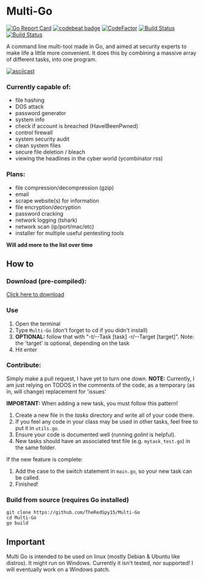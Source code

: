 # Multi-Go

[![Go Report Card](https://goreportcard.com/badge/github.com/TheRedSpy15/Multi-Go)](https://goreportcard.com/report/github.com/TheRedSpy15/Multi-Go)
[![codebeat badge](https://codebeat.co/badges/d6180a76-99be-4013-a0c2-0e4bcf0b9655)](https://codebeat.co/projects/github-com-theredspy15-multi-go-master)
[![CodeFactor](https://www.codefactor.io/repository/github/theredspy15/multi-go/badge)](https://www.codefactor.io/repository/github/theredspy15/multi-go)
[![Build Status](https://travis-ci.com/TheRedSpy15/Multi-Go.svg?branch=master)](https://travis-ci.com/TheRedSpy15/Multi-Go)
[![Build Status](https://semaphoreci.com/api/v1/theredspy15/multi-go/branches/master/shields_badge.svg)](https://semaphoreci.com/theredspy15/multi-go)

A command line multi-tool made in Go, and aimed at security experts to make life a little more convenient. It does this by combining a massive array of different tasks, into one program.

[![asciicast](https://asciinema.org/a/209295.png)](https://asciinema.org/a/209295)

### Currently capable of:
- file hashing
- DOS attack
- password generator
- system info
- check if account is breached (HaveIBeenPwned)
- control firewall
- system security audit
- clean system files
- secure file deletion / bleach
- viewing the headlines in the cyber world (ycombinator rss)

### Plans:
- file compression/decompression (gzip)
- email
- scrape website(s) for information
- file encryption/decryption
- password cracking
- network logging (tshark)
- network scan (ip/port/mac/etc)
- installer for multiple useful pentesting tools

**Will add more to the list over time**

## How to

### Download (pre-compiled):
[Click here to download](https://github.com/TheRedSpy15/Multi-Go/releases/download/0.6.1/MultiGo_0_6_1)

### Use
1. Open the terminal
2. Type `Multi-Go` (don't forget to cd if you didn't install)
3. **OPTIONAL:** follow that with "-t/--Task [task] -r/--Target [target]". Note: the 'target' is optional, depending on the task
4. Hit enter

### Contribute:
Simply make a pull request, I have yet to turn one down.
**NOTE:** Currently, I am just relying on TODOS in the comments of the code, as a temporary (as in, will change) replacement for 'issues'

**IMPORTANT:** When adding a new task, you must follow this pattern!
1. Create a new file in the *tasks* directory and write all of your code there.
3. If you feel any code in your class may be used in other tasks, feel free to put it in `utils.go`.
4. Ensure your code is documented well (running *golint* is helpful).
5. New tasks should have an associated test file (e.g. `mytask_test.go`) in the same folder.

If the new feature is complete:
1. Add the case to the switch statement in `main.go`, so your new task can be called.
2. Finished!

### Build from source (requires Go installed)
```
git clone https://github.com/TheRedSpy15/Multi-Go
cd Multi-Go
go build
```

## Important
Multi Go is intended to be used on linux (mostly Debian & Ubuntu like distros). It might run on Windows. Currently it isn't tested, nor supported! I will eventually work on a Windows patch.
